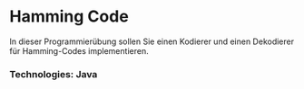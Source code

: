 # Hamming Code

In dieser Programmierübung sollen Sie einen Kodierer und einen Dekodierer für Hamming-Codes implementieren. 

### Technologies: Java
